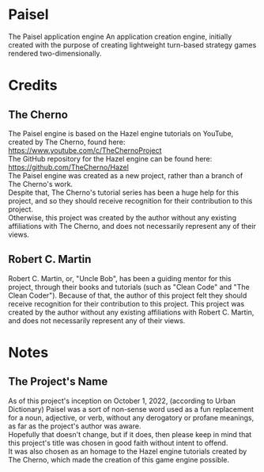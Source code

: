 # Paisel
The Paisel application engine
An application creation engine, initially created with the purpose of creating lightweight turn-based strategy games rendered two-dimensionally.

# Credits
## The Cherno
The Paisel engine is based on the Hazel engine tutorials on YouTube, created by The Cherno, found here: https://www.youtube.com/c/TheChernoProject    
The GitHub repository for the Hazel engine can be found here: https://github.com/TheCherno/Hazel  
The Paisel engine was created as a new project, rather than a branch of The Cherno's work.  
Despite that, The Cherno's tutorial series has been a huge help for this project, and so they should receive recognition for their contribution to this project.  
Otherwise, this project was created by the author without any existing affiliations with The Cherno, and does not necessarily represent any of their views.  

## Robert C. Martin
Robert C. Martin, or, "Uncle Bob", has been a guiding mentor for this project, through their books and tutorials (such as "Clean Code" and "The Clean Coder").
Because of that, the author of this project felt they should receive recognition for their contribution to this project.
This project was created by the author without any existing affiliations with Robert C. Martin, and does not necessarily represent any of their views.  

# Notes
## The Project's Name
As of this project's inception on October 1, 2022, (according to Urban Dictionary) Paisel was a sort of non-sense word used as a fun replacement for a noun, adjective, or verb, without any derogatory or profane meanings, as far as the project's author was aware.  
Hopefully that doesn't change, but if it does, then please keep in mind that this project's title was chosen in good faith without intent to offend.  
It was also chosen as an homage to the Hazel engine tutorials created by The Cherno, which made the creation of this game engine possible.
